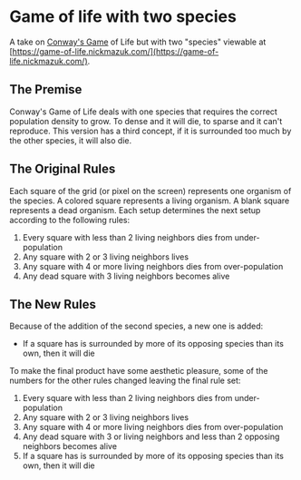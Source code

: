 # Game of life with two species

A take on [Conway's Game](https://en.wikipedia.org/wiki/Conway%27s_Game_of_Life) of Life but with two "species" viewable at [https://game-of-life.nickmazuk.com/](https://game-of-life.nickmazuk.com/).

## The Premise

Conway's Game of Life deals with one species that requires the correct population density to grow. To dense and it will die, to sparse and it can't reproduce. This version has a third concept, if it is surrounded too much by the other species, it will also die.

## The Original Rules

Each square of the grid (or pixel on the screen) represents one organism of the species. A colored square represents a living organism. A blank square represents a dead organism. Each setup determines the next setup according to the following rules:

1. Every square with less than 2 living neighbors dies from under-population
2. Any square with 2 or 3 living neighbors lives
3. Any square with 4 or more living neighbors dies from over-population
4. Any dead square with 3 living neighbors becomes alive

## The New Rules

Because of the addition of the second species, a new one is added:

-   If a square has is surrounded by more of its opposing species than its own, then it will die

To make the final product have some aesthetic pleasure, some of the numbers for the other rules changed leaving the final rule set:

1. Every square with less than 2 living neighbors dies from under-population
2. Any square with 2 or 3 living neighbors lives
3. Any square with 4 or more living neighbors dies from over-population
4. Any dead square with 3 or living neighbors and less than 2 opposing neighbors becomes alive
5. If a square has is surrounded by more of its opposing species than its own, then it will die
